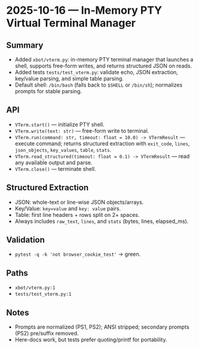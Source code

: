 # 2025-10-16 — In‑Memory PTY Virtual Terminal Manager

## Summary
- Added `xbot/vterm.py`: in-memory PTY terminal manager that launches a shell, supports free-form writes, and returns structured JSON on reads.
- Added tests `tests/test_vterm.py`: validate echo, JSON extraction, key/value parsing, and simple table parsing.
- Default shell: `/bin/bash` (falls back to `$SHELL` or `/bin/sh`); normalizes prompts for stable parsing.

## API
- `VTerm.start()` — initialize PTY shell.
- `VTerm.write(text: str)` — free-form write to terminal.
- `VTerm.run(command: str, timeout: float = 10.0) -> VTermResult` — execute command; returns structured extraction with `exit_code`, `lines`, `json_objects`, `key_values`, `table`, `stats`.
- `VTerm.read_structured(timeout: float = 0.1) -> VTermResult` — read any available output and parse.
- `VTerm.close()` — terminate shell.

## Structured Extraction
- JSON: whole-text or line-wise JSON objects/arrays.
- Key/Value: `key=value` and `key: value` pairs.
- Table: first line headers + rows split on 2+ spaces.
- Always includes `raw_text`, `lines`, and `stats` (bytes, lines, elapsed_ms).

## Validation
- `pytest -q -k 'not browser_cookie_test'` → green.

## Paths
- `xbot/vterm.py:1`
- `tests/test_vterm.py:1`

## Notes
- Prompts are normalized (PS1, PS2); ANSI stripped; secondary prompts (PS2) pre/suffix removed.
- Here-docs work, but tests prefer quoting/printf for portability.
